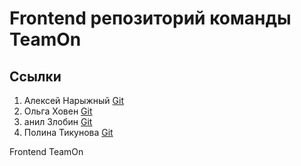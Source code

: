 # Frontend репозиторий команды TeamOn

## Ссылки
1. Алексей Нарыжный
[Git](https://github.com/AlexeyBMSTU)
3. Ольга Ховен
[Git](https://github.com/KhovenOlya)
5. анил Злобин
[Git](https://github.com/Danil-Zlo)
7. Полина Тикунова
[Git](https://github.com/PtFux)
   
Frontend TeamOn
